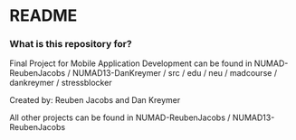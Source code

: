 # README #

### What is this repository for? ###

Final Project for Mobile Application Development can be found in NUMAD-ReubenJacobs / NUMAD13-DanKreymer / src / edu / neu / madcourse / dankreymer / stressblocker 

Created by: Reuben Jacobs and Dan Kreymer

All other projects can be found in NUMAD-ReubenJacobs / NUMAD13-ReubenJacobs